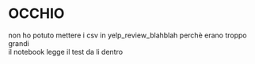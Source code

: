 # OCCHIO  

non ho potuto mettere i csv in yelp_review_blahblah perchè erano troppo grandi  
il notebook legge il test da li dentro